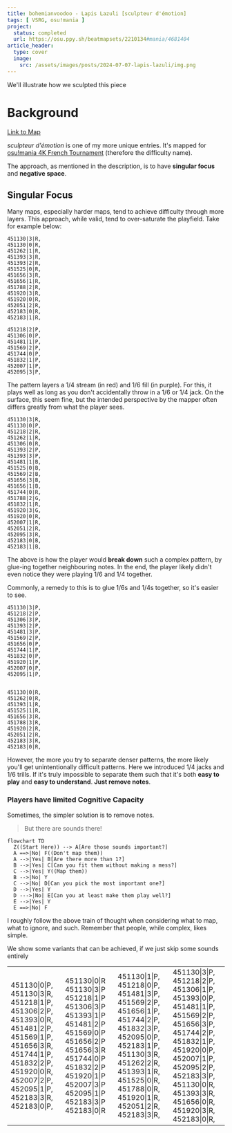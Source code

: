 ```yaml
---
title: bohemianvoodoo - Lapis Lazuli [sculpteur d'émotion]
tags: [ VSRG, osu!mania ]
project:
  status: completed
  url: https://osu.ppy.sh/beatmapsets/2210134#mania/4681404
article_header:
  type: cover
  image:
    src: /assets/images/posts/2024-07-07-lapis-lazuli/img.png
---
```


We'll illustrate how we sculpted this piece

<!--more-->

# Background

[Link to Map](https://osu.ppy.sh/beatmapsets/2210134#mania/4681404)

_sculpteur d'émotion_ is one of my more unique entries. It's mapped for
[osu!mania 4K French Tournament](https://osu.ppy.sh/community/forums/topics/1929981?n=1)
(therefore the difficulty name).

The approach, as mentioned in the description, is to have **singular focus**
and **negative space**.

## Singular Focus

Many maps, especially harder maps, tend to achieve difficulty through more
layers. This approach, while valid, tend to over-saturate the playfield. Take
for example below:

```osumania-4
451130|3|R,
451130|0|R,
451262|1|R,
451393|3|R,
451393|2|R,
451525|0|R,
451656|3|R,
451656|1|R,
451788|2|R,
451920|3|R,
451920|0|R,
452051|2|R,
452183|0|R,
452183|1|R,

451218|2|P,
451306|0|P,
451481|1|P,
451569|2|P,
451744|0|P,
451832|1|P,
452007|1|P,
452095|3|P,
```

The pattern layers a 1/4 stream (in red) and 1/6 fill (in purple).
For this, it plays well as long as you don't accidentally throw in a 1/6 or 1/4
jack.
On the surface, this seem fine, but the intended perspective by the mapper
often differs greatly from what the player sees.

```osumania-4
451130|3|R,
451130|0|P,
451218|2|R,
451262|1|R,
451306|0|R,
451393|2|P,
451393|3|P,
451481|1|B,
451525|0|B,
451569|2|B,
451656|3|B,
451656|1|B,
451744|0|R,
451788|2|G,
451832|1|R,
451920|3|G,
451920|0|R,
452007|1|R,
452051|2|R,
452095|3|R,
452183|0|B,
452183|1|B,
```

The above is how the player would **break down** such a complex pattern, by
glue-ing together neighbouring notes. In the end, the player likely didn't even
notice they were playing 1/6 and 1/4 together.

Commonly, a remedy to this is to glue 1/6s and 1/4s together, so it's easier to
see.

```osumania-4
451130|3|P,
451218|2|P,
451306|3|P,
451393|2|P,
451481|3|P,
451569|2|P,
451656|0|P,
451744|1|P,
451832|0|P,
451920|1|P,
452007|0|P,
452095|1|P,


451130|0|R,
451262|0|R,
451393|1|R,
451525|1|R,
451656|3|R,
451788|3|R,
451920|2|R,
452051|2|R,
452183|3|R,
452183|0|R,
```

However, the more you try to separate denser patterns, the more likely you'll
get unintentionally difficult patterns. Here we introduced 1/4 jacks and 1/6
trills. If it's truly impossible to separate them such that it's both
**easy to play** and **easy to understand**. **Just remove notes**.

### Players have limited Cognitive Capacity

Sometimes, the simpler solution is to remove notes.

> But there are sounds there!

```mermaid
flowchart TD
  Z((Start Here)) --> A[Are those sounds important?]
  A ==>|No| F((Don't map them))
  A -->|Yes| B[Are there more than 1?]
  B -->|Yes| C[Can you fit them without making a mess?]
  C -->|Yes| Y((Map them))
  B -->|No| Y
  C -->|No| D[Can you pick the most important one?]
  D -->|Yes| Y
  D --->|No| E[Can you at least make them play well?]
  E -->|Yes| Y
  E ==>|No| F
```

I roughly follow the above train of thought when considering what to map, what
to ignore, and such. Remember that people, while complex, likes simple.

We show some variants that can be achieved, if we just skip some sounds entirely

<table>
<tr>
  <td>
    <div class="osumania-4">
      451130|0|P,
      451130|3|R,
      451218|1|P,
      451306|2|P,
      451393|0|R,
      451481|2|P,
      451569|1|P,
      451656|3|R,
      451744|1|P,
      451832|2|P,
      451920|0|R,
      452007|2|P,
      452095|1|P,
      452183|3|R,
      452183|0|P,
    </div>
  </td>
  <td>
    <div class="osumania-4">
      451130|0|R
      451130|3|P
      451218|1|P
      451306|3|P
      451393|1|P
      451481|2|P
      451569|0|P
      451656|2|P
      451656|3|R
      451744|0|P
      451832|2|P
      451920|1|P
      452007|3|P
      452095|1|P
      452183|3|P
      452183|0|R
    </div>
  </td>
  <td>
    <div class="osumania-4">
      451130|1|P,
      451218|0|P,
      451481|3|P,
      451569|2|P,
      451656|1|P,
      451744|2|P,
      451832|3|P,
      452095|0|P,
      452183|1|P,
      451130|3|R,
      451262|2|R,
      451393|1|R,
      451525|0|R,
      451788|0|R,
      451920|1|R,
      452051|2|R,
      452183|3|R,
    </div>
  </td>
  <td>
    <div class="osumania-4">
      451130|3|P,
      451218|2|P,
      451306|1|P,
      451393|0|P,
      451481|1|P,
      451569|2|P,
      451656|3|P,
      451744|2|P,
      451832|1|P,
      451920|0|P,
      452007|1|P,
      452095|2|P,
      452183|3|P,
      451130|0|R,
      451393|3|R,
      451656|0|R,
      451920|3|R,
      452183|0|R,
    </div>
  </td>
</tr>
</table>

<style>
canvas{
  display: block;
  margin-left: auto;
  margin-right: auto;
}

</style>


<script>{%- include scripts/lib/pattern-render.js -%}</script>

